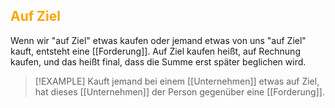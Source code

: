 ## <font color = "orange">Auf Ziel</font>

Wenn wir "auf Ziel" etwas kaufen oder jemand etwas von uns "auf Ziel" kauft, entsteht eine [[Forderung]]. Auf Ziel kaufen heißt, auf Rechnung kaufen, und das heißt final, dass die Summe erst später beglichen wird. 

>[!EXAMPLE]
>Kauft jemand bei einem [[Unternehmen]] etwas auf Ziel, hat dieses [[Unternehmen]] der Person gegenüber eine [[Forderung]].
